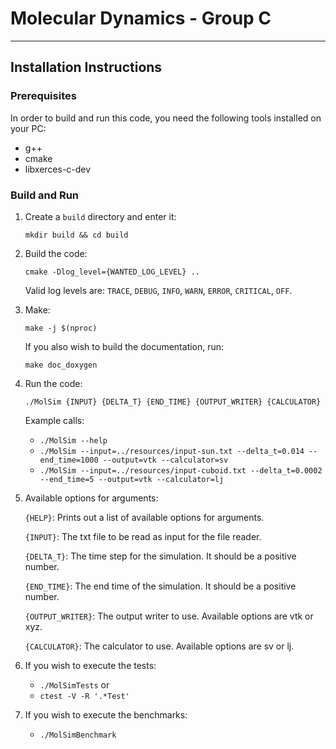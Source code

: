 # Molecular Dynamics - Group C

---

## Installation Instructions

### Prerequisites

In order to build and run this code, you need the following tools installed on your PC:

- g++
- cmake
- libxerces-c-dev

### Build and Run

1. Create a `build` directory and enter it:

   `mkdir build && cd build`

2. Build the code:

   `cmake -Dlog_level={WANTED_LOG_LEVEL} ..`

   Valid log levels are: `TRACE`, `DEBUG`, `INFO`, `WARN`, `ERROR`, `CRITICAL`, `OFF`.

3. Make:

   `make -j $(nproc)`

   If you also wish to build the documentation, run:

   `make doc_doxygen`

4. Run the code:

   `./MolSim {INPUT} {DELTA_T} {END_TIME} {OUTPUT_WRITER} {CALCULATOR}`

   Example calls: 
      - `./MolSim --help`
      - `./MolSim --input=../resources/input-sun.txt --delta_t=0.014 --end_time=1000 --output=vtk --calculator=sv`
      - `./MolSim --input=../resources/input-cuboid.txt --delta_t=0.0002 --end_time=5 --output=vtk --calculator=lj`

5. Available options for arguments:

   `{HELP}`: Prints out a list of available options for arguments.

   `{INPUT}`: The txt file to be read as input for the file reader.

   `{DELTA_T}`: The time step for the simulation. It should be a positive number.

   `{END_TIME}`: The end time of the simulation. It should be a positive number.

   `{OUTPUT_WRITER}`: The output writer to use. Available options are vtk or xyz.

   `{CALCULATOR}`: The calculator to use. Available options are sv or lj.

6. If you wish to execute the tests:
      - `./MolSimTests`
      or
      - `ctest -V -R '.*Test'`

7. If you wish to execute the benchmarks:
      - `./MolSimBenchmark`
